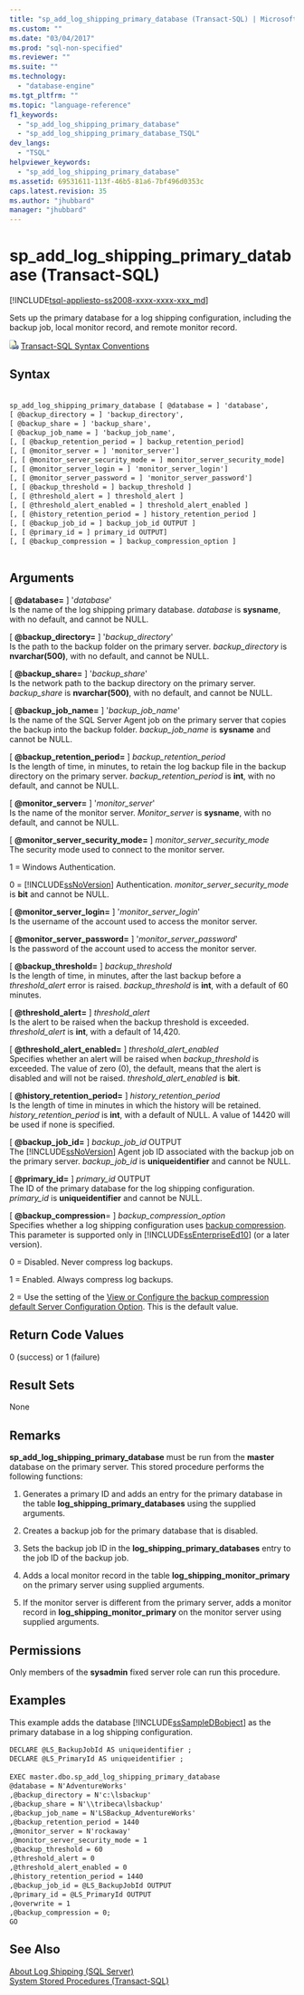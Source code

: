 ```yaml
---
title: "sp_add_log_shipping_primary_database (Transact-SQL) | Microsoft Docs"
ms.custom: ""
ms.date: "03/04/2017"
ms.prod: "sql-non-specified"
ms.reviewer: ""
ms.suite: ""
ms.technology: 
  - "database-engine"
ms.tgt_pltfrm: ""
ms.topic: "language-reference"
f1_keywords: 
  - "sp_add_log_shipping_primary_database"
  - "sp_add_log_shipping_primary_database_TSQL"
dev_langs: 
  - "TSQL"
helpviewer_keywords: 
  - "sp_add_log_shipping_primary_database"
ms.assetid: 69531611-113f-46b5-81a6-7bf496d0353c
caps.latest.revision: 35
ms.author: "jhubbard"
manager: "jhubbard"
---
```

# sp_add_log_shipping_primary_database (Transact-SQL)
[!INCLUDE[tsql-appliesto-ss2008-xxxx-xxxx-xxx_md](../../database-engine/configure/windows/includes/tsql-appliesto-ss2008-xxxx-xxxx-xxx-md.md)]

  Sets up the primary database for a log shipping configuration, including the backup job, local monitor record, and remote monitor record.  
  
 ![Topic link icon](../../database-engine/configure/windows/media/topic-link.gif "Topic link icon") [Transact-SQL Syntax Conventions](../Topic/Transact-SQL%20Syntax%20Conventions%20\(Transact-SQL\).md)  
  
## Syntax  
  
```  
  
sp_add_log_shipping_primary_database [ @database = ] 'database',   
[ @backup_directory = ] 'backup_directory',   
[ @backup_share = ] 'backup_share',   
[ @backup_job_name = ] 'backup_job_name',   
[, [ @backup_retention_period = ] backup_retention_period]  
[, [ @monitor_server = ] 'monitor_server']  
[, [ @monitor_server_security_mode = ] monitor_server_security_mode]  
[, [ @monitor_server_login = ] 'monitor_server_login']  
[, [ @monitor_server_password = ] 'monitor_server_password']  
[, [ @backup_threshold = ] backup_threshold ]   
[, [ @threshold_alert = ] threshold_alert ]   
[, [ @threshold_alert_enabled = ] threshold_alert_enabled ]   
[, [ @history_retention_period = ] history_retention_period ]  
[, [ @backup_job_id = ] backup_job_id OUTPUT ]  
[, [ @primary_id = ] primary_id OUTPUT]  
[, [ @backup_compression = ] backup_compression_option ]  
  
```  
  
## Arguments  
 [ **@database=** ] '*database*'  
 Is the name of the log shipping primary database. *database* is **sysname**, with no default, and cannot be NULL.  
  
 [ **@backup_directory=** ] '*backup_directory*'  
 Is the path to the backup folder on the primary server. *backup_directory* is **nvarchar(500)**, with no default, and cannot be NULL.  
  
 [ **@backup_share=** ] '*backup_share*'  
 Is the network path to the backup directory on the primary server. *backup_share* is **nvarchar(500)**, with no default, and cannot be NULL.  
  
 [ **@backup_job_name=** ] '*backup_job_name*'  
 Is the name of the SQL Server Agent job on the primary server that copies the backup into the backup folder. *backup_job_name* is **sysname** and cannot be NULL.  
  
 [ **@backup_retention_period=** ] *backup_retention_period*  
 Is the length of time, in minutes, to retain the log backup file in the backup directory on the primary server. *backup_retention_period* is **int**, with no default, and cannot be NULL.  
  
 [ **@monitor_server=** ] '*monitor_server*'  
 Is the name of the monitor server. *Monitor_server* is **sysname**, with no default, and cannot be NULL.  
  
 [ **@monitor_server_security_mode=** ] *monitor_server_security_mode*  
 The security mode used to connect to the monitor server.  
  
 1 = Windows Authentication.  
  
 0 = [!INCLUDE[ssNoVersion](../../advanced-analytics/r-services/includes/ssnoversion-md.md)] Authentication. *monitor_server_security_mode* is **bit** and cannot be NULL.  
  
 [ **@monitor_server_login=** ] '*monitor_server_login*'  
 Is the username of the account used to access the monitor server.  
  
 [ **@monitor_server_password=** ] '*monitor_server_password*'  
 Is the password of the account used to access the monitor server.  
  
 [ **@backup_threshold=** ] *backup_threshold*  
 Is the length of time, in minutes, after the last backup before a *threshold_alert* error is raised. *backup_threshold* is **int**, with a default of 60 minutes.  
  
 [ **@threshold_alert=** ] *threshold_alert*  
 Is the alert to be raised when the backup threshold is exceeded. *threshold_alert* is **int**, with a default of 14,420.  
  
 [ **@threshold_alert_enabled=** ] *threshold_alert_enabled*  
 Specifies whether an alert will be raised when *backup_threshold* is exceeded. The value of zero (0), the default, means that the alert is disabled and will not be raised. *threshold_alert_enabled* is **bit**.  
  
 [ **@history_retention_period=** ] *history_retention_period*  
 Is the length of time in minutes in which the history will be retained. *history_retention_period* is **int**, with a default of NULL. A value of 14420 will be used if none is specified.  
  
 [ **@backup_job_id=** ] *backup_job_id* OUTPUT  
 The [!INCLUDE[ssNoVersion](../../advanced-analytics/r-services/includes/ssnoversion-md.md)] Agent job ID associated with the backup job on the primary server. *backup_job_id* is **uniqueidentifier** and cannot be NULL.  
  
 [ **@primary_id=** ] *primary_id* OUTPUT  
 The ID of the primary database for the log shipping configuration. *primary_id* is **uniqueidentifier** and cannot be NULL.  
  
 [ **@backup_compression**= ] *backup_compression_option*  
 Specifies whether a log shipping configuration uses [backup compression](../../relational-databases/backup-restore/backup-compression-sql-server.md). This parameter is supported only in [!INCLUDE[ssEnterpriseEd10](../../analysis-services/data-mining/includes/ssenterpriseed10-md.md)] (or a later version).  
  
 0 = Disabled. Never compress log backups.  
  
 1 = Enabled. Always compress log backups.  
  
 2 = Use the setting of the [View or Configure the backup compression default Server Configuration Option](../../database-engine/configure/windows/view-or-configure-the-backup-compression-default-server-configuration-option.md). This is the default value.  
  
## Return Code Values  
 0 (success) or 1 (failure)  
  
## Result Sets  
 None  
  
## Remarks  
 **sp_add_log_shipping_primary_database** must be run from the **master** database on the primary server. This stored procedure performs the following functions:  
  
1.  Generates a primary ID and adds an entry for the primary database in the table **log_shipping_primary_databases** using the supplied arguments.  
  
2.  Creates a backup job for the primary database that is disabled.  
  
3.  Sets the backup job ID in the **log_shipping_primary_databases** entry to the job ID of the backup job.  
  
4.  Adds a local monitor record in the table **log_shipping_monitor_primary** on the primary server using supplied arguments.  
  
5.  If the monitor server is different from the primary server, adds a monitor record in **log_shipping_monitor_primary** on the monitor server using supplied arguments.  
  
## Permissions  
 Only members of the **sysadmin** fixed server role can run this procedure.  
  
## Examples  
 This example adds the database [!INCLUDE[ssSampleDBobject](../../database-engine/availability-groups/windows/includes/sssampledbobject-md.md)] as the primary database in a log shipping configuration.  
  
```  
DECLARE @LS_BackupJobId AS uniqueidentifier ;  
DECLARE @LS_PrimaryId AS uniqueidentifier ;  
  
EXEC master.dbo.sp_add_log_shipping_primary_database   
@database = N'AdventureWorks'   
,@backup_directory = N'c:\lsbackup'   
,@backup_share = N'\\tribeca\lsbackup'   
,@backup_job_name = N'LSBackup_AdventureWorks'   
,@backup_retention_period = 1440  
,@monitor_server = N'rockaway'   
,@monitor_server_security_mode = 1   
,@backup_threshold = 60   
,@threshold_alert = 0   
,@threshold_alert_enabled = 0   
,@history_retention_period = 1440   
,@backup_job_id = @LS_BackupJobId OUTPUT   
,@primary_id = @LS_PrimaryId OUTPUT   
,@overwrite = 1   
,@backup_compression = 0;  
GO  
```  
  
## See Also  
 [About Log Shipping &#40;SQL Server&#41;](../../database-engine/log-shipping/about-log-shipping-sql-server.md)   
 [System Stored Procedures &#40;Transact-SQL&#41;](../../relational-databases/system-stored-procedures/system-stored-procedures-transact-sql.md)  
  
  